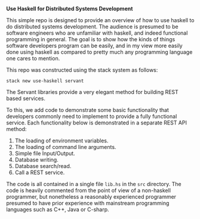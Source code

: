 
__Use Haskell for Distributed Systems Development__

This simple repo is designed to provide an overview of how to use haskell to do distributed systems development. The
audience is presumed to be software engineers who are unfamiliar with haskell, and indeed functional programming in
general. The goal is to show how the kinds of things software developers program can be easily, and in my view more
easily done using haskell as compared to pretty much any programming language one cares to mention.

This repo was constructed using the stack system as follows:

```
stack new use-haskell servant
```

The Servant libraries provide a very elegant method for building REST based services.

To this, we add code to demonstrate some basic functionality that developers commonly need to implement to provide a
fully functional service. Each functionality below is demonstrated in a separate REST API method:

1. The loading of environment variables.
2. The loading of command line arguments.
3. Simple file Input/Output.
4. Database writing.
5. Database search/read.
6. Call a REST service.

The code is all contained in a single file `lib.hs` in the `src` directory. The code is heavily commented from the point
of view of a non-haskell programmer, but nonetheless a reasonably experienced programmer presumed to have prior
experience with mainstream programming languages such as C++, Java or C-sharp.


